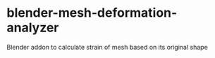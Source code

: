 # blender-mesh-deformation-analyzer
Blender addon to calculate strain of mesh based on its original shape

